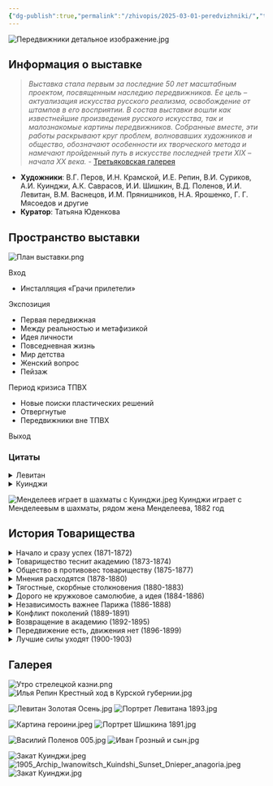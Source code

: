 ```yaml
---
{"dg-publish":true,"permalink":"/zhivopis/2025-03-01-peredvizhniki/","title":"Передвижники","tags":["выставка","искусство","классика","gardenEntry"]}
---
```


![Передвижники детальное изображение.jpg](/img/user/%D0%96%D0%B8%D0%B2%D0%BE%D0%BF%D0%B8%D1%81%D1%8C/media/%D0%9F%D0%B5%D1%80%D0%B5%D0%B4%D0%B2%D0%B8%D0%B6%D0%BD%D0%B8%D0%BA%D0%B8%20%D0%B4%D0%B5%D1%82%D0%B0%D0%BB%D1%8C%D0%BD%D0%BE%D0%B5%20%D0%B8%D0%B7%D0%BE%D0%B1%D1%80%D0%B0%D0%B6%D0%B5%D0%BD%D0%B8%D0%B5.jpg)
## Информация о выставке

>*Выставка стала первым за последние 50 лет масштабным проектом, посвященным наследию передвижников. Ее цель – актуализация искусства русского реализма, освобождение от штампов в его восприятии. В состав выставки вошли как известнейшие произведения русского искусства, так и малознакомые картины передвижников. Собранные вместе, эти работы раскрывают круг проблем, волновавших художников и общество, обозначают особенности их творческого метода и намечают пройденный путь в искусстве последней трети XIX – начала XX века.*
\- [Третьяковская галерея](https://web.archive.org/web/20250302164919/https://www.tretyakovgallery.ru/exhibitions/o/peredvizhniki-/)

- **Художники**: В.Г. Перов, И.Н. Крамской, И.Е. Репин, В.И. Суриков, А.И. Куинджи, А.К. Саврасов, И.И. Шишкин, В.Д. Поленов, И.И. Левитан, В.М. Васнецов, И.М. Прянишников, Н.А. Ярошенко, Г. Г. Мясоедов и другие
- **Куратор**: Татьяна Юденкова

## Пространство выставки


![План выставки.png](/img/user/%D0%96%D0%B8%D0%B2%D0%BE%D0%BF%D0%B8%D1%81%D1%8C/media/%D0%9F%D0%BB%D0%B0%D0%BD%20%D0%B2%D1%8B%D1%81%D1%82%D0%B0%D0%B2%D0%BA%D0%B8.png)

Вход

* Инсталляция «Грачи прилетели»

Экспозиция

* Первая передвижная
* Между реальностью и метафизикой
* Идея личности
* Повседневная жизнь
* Мир детства
* Женский вопрос
* Пейзаж

Период кризиса ТПВХ

* Новые поиски пластических решений
* Отвергнутые
* Передвижники вне ТПВХ

Выход

### Цитаты

<details> <summary>Левитан</summary> <p>

>Левитан с пронзительным воплем падал на землю, изображая убитого. Его клали на носилки, надевали на руки старые валенки и начинали обносить вокруг парка. Хор Чеховых пел на унылые похоронные распевы всякий вздор, приходивший в голову. Левитан трясся от смеха...
...
>Неприязнь к Саврасову преподаватели переносили на его любимого ученика - Левитана. Кроме того, талантливый еврейский мальчик раздражал иных преподавателей. Еврей, по их мнению, не должен был касаться русского пейзажа, — это было делом коренных русских...
...
>Саврасов пил водку из рюмки, серой от старости. Ученик Саврасова Левитан — тощий мальчик в заплатанном клетчатом пиджаке и серых коротких брюках — сидел за столом и слушал Саврасова
><i>Константин Паустовский, «Исаак Левитан»</i>

<b><a href="https://www.gazeta.ru/culture/2019/08/30/a_12612451.shtml">Чехов и Левитан</a></b>

На протяжении 20-летней дружбы Чехов и Левитан писали друг другу письма (незадолго до своей смерти художник приказал их сжечь, но часть все же сохранилась). В них живописец обращался к автору не иначе как к «дорогому» или «премудрому» Антонию, а завидный в то время холостяк Чехов критиковал Левитана за его любовные похождения (однажды того вызвали на дуэль), поставив ему ироничный диагноз — «глисты в сердце».

> *«Ах ты, полосатая гиена, крокодил окаянный, леший без спины с одной ноздрей, квазимодо сплошной, уж не знаю, как тебя еще и обругать! Я страдаю глистами в сердце!!! Ах ты, Вельзевул поганый! Сам ты страдаешь этим, а не я, и всегда страдать будешь до конца дней своих!» — шуточно возмущался Левитан в 1898 году.*

Летом 1886-го художник внезапно влюбился в Машу — единственную сестру пятерых братьев Чеховых. Левитан взялся учить девушку живописи, но вскоре решил сделать предложение (единственный и последний раз в своей жизни).

> *«Вдруг Левитан бух передо мной на колени и… объяснение в любви… Я не нашла ничего лучше, как повернуться и убежать. <...> К обеду, как всегда, пришел Левитан. Я не вышла, — вспоминала девушка. — Антон Павлович встал из-за стола и пришел ко мне. «Чего ты ревешь?». Брат ответил мне так: «Ты, конечно, если хочешь, можешь выйти за него замуж, но имей в виду, что ему нужны женщины бальзаковского возраста, а не такие, как ты».*

Спустя некоторое время 28-летней Левитан действительно завел роман с «женщиной бальзаковского возраста» — 41-летней художницей Софьей Кувшинниковой. Ее муж — полицейский врач и близкий друг Чехова — закрывал глаза на их отношения и часто принимал у себя дома пейзажиста.

То ли в знак профессиональной солидарности, то ли из-за ощущения несправедливости Чехов написал «Попрыгунью» — историю о молодой женщине, которая дружила с артистами, художниками и литераторами, из-за чего «прозевала» своего великого мужа-доктора.

Узнать в главных героях Левитана, Кувшинникову и ее мужа было нетрудно. Художник читал все, что выходило из-под пера Чехова, и пройти мимо «Попрыгуньи» он не мог. Сюжет книги глубоко оскорбил Левитана, и впервые за много лет дружбы они прекратили общение. По одной из легенд, из-за литературного предательства друга пейзажист якобы даже решился вызвать его на дуэль.

Спустя три года — в 1895 году — Левитан приехал к Чехову в Мелихово. Согласно воспоминаниям драматурга Татьяны Щепкиной-Куперник, после напряженно-вопросительной паузы друзья обнялись и стали общаться как ни в чем не бывало.
</p> </details>

<details> <summary>Куинджи</summary> <p>

<b>Ссора с Михаилом Клодтом</b>
21 марта 1879 года Куинджи и барон [М. К. Клодт](https://ru.wikipedia.org/wiki/%D0%9A%D0%BB%D0%BE%D0%B4%D1%82,_%D0%9C%D0%B8%D1%85%D0%B0%D0%B8%D0%BB_%D0%9A%D0%BE%D0%BD%D1%81%D1%82%D0%B0%D0%BD%D1%82%D0%B8%D0%BD%D0%BE%D0%B2%D0%B8%D1%87 "Клодт, Михаил Константинович") были избраны в ревизионную комиссию Товарищества передвижников, но уже к концу года Куинджи окончательно порвал с передвижниками. Поводом к разрыву послужила анонимная статья в одной из газет, где критик резко отзывался о творчестве Куинджи и в целом о Товариществе передвижников. В частности, Куинджи обвинялся в однообразии, злоупотреблении особым освещением при подаче картин и стремлении к чрезмерной эффектности. Спустя некоторое время стало известно имя критика — им оказался Клодт. Куинджи потребовал исключения Клодта из Товарищества передвижников, однако поняв, что того не исключат (Клодт был профессором Академии художеств), сам объявил о выходе из состава Товарищества, несмотря на то, что его уговаривали остаться. Многие исследователи, опираясь на воспоминания И. Н. Крамского об этом случае, предполагают, что история с Клодтом стала для Куинджи только поводом для выхода из Товарищества.
</p> </details>

![Менделеев играет в шахматы с Куинджи.jpeg](/img/user/%D0%96%D0%B8%D0%B2%D0%BE%D0%BF%D0%B8%D1%81%D1%8C/media/%D0%9C%D0%B5%D0%BD%D0%B4%D0%B5%D0%BB%D0%B5%D0%B5%D0%B2%20%D0%B8%D0%B3%D1%80%D0%B0%D0%B5%D1%82%20%D0%B2%20%D1%88%D0%B0%D1%85%D0%BC%D0%B0%D1%82%D1%8B%20%D1%81%20%D0%9A%D1%83%D0%B8%D0%BD%D0%B4%D0%B6%D0%B8.jpeg)
Куинджи играет с Менделеевым в шахматы, рядом жена Менделеева, 1882 год

## История Товарищества

<details> <summary>Начало и сразу успех (1871-1872)</summary> <p>

**1871**

* **29 ноября** Открывается 1-я выставка

Каждый день в залах «густые толпы зрителей»

Посетители платят за вход 1 рубль по понедельникам и 20 копеек в остальные дни недели. Это делает выставку доступной для всех желающих. Для сравнения: номер газеты «Нива» стоил 15 копеек, а чернорабочий зарабатывал в день в среднем 63 копейки.

>*Количество картин небольшое, но на каждой из них внимание зрителя останавливается с удовольствием, а на некоторых даже и более, нежели с удовольствием.*
>*Михаил Салтыков-Щедрин*

>*Товарищество вынуждено было сделать три издания своего каталога - так велик был постоянно на него спрос...*
>*«Биржевые ведомости»*

>*...На первую же выставку, открытую в 1871 году в залах императорской Академии художеств, Петербург принес 2 303 рубля, чем тотчас же обеспечил возможность нашего движения в провинцию.*
>*Григорий Мясоедов*

**1872**

* **2 января** По решению Общего собрания Товарищество покидают члены, которые не участвовали в первой выставке
* **24 апреля** Открывается выставка в Москве

</p> </details>

<details> <summary>Товарищество теснит академию (1873-1874)</summary> <p>

**1873**

* **28 февраля** Иван Крамской отказывается от предложенного за картину «Христос в пустыне» звания профессора Академии художеств
* **26 декабря** Открывается 2-я выставка
* **9 марта** Для Товарищества снижены цены на перевозку картин
* **26 декабря** Академия предлагает проводить совместные выставки

**1874**

* Март – апрель Отношения Товарищества с Академией обостряются

</p> </details>

<details> <summary>Общество в противовес товариществу (1875-1877)</summary> <p>

**1875**

* **27 февраля** Открывается 4-я выставка
* **7 апреля** Академия отказывается размещать экспозиции Товарищества
* **21 сентября** Министр внутренних дел утверждает Устав Общества выставок художественных произведений (ОВХП). Общество создается в противовес Товариществу.

**1876**

* **11 марта** Открывается 5-я выставка

**1877**

* **29 января** Алексей Боголюбов предлагает проект здания для выставочного пространства Товарищества
* **13 апреля** Василий Перов объявляет о желании покинуть Товарищество

> *...Оно (общество) положило себе задачею заботиться не столько о пользе своих членов, сколько старается о развитии или привитии потребности к искусству в русском обществе...*
> *Да и не все способны на бескорыстные жертвы...*
> *Василий Перов*

</p> </details>

<details> <summary>Мнения расходятся (1878-1880)</summary> <p>

**1878**

* **9 марта** Открывается 6-я выставка
* **15 марта** Ограничено участие экспонентов в финансовых делах, Товарищество покидает Василий Перов, членом Товарищества становится Илья Репин

> *...Общество начинает разрастаться, а после посещения выставки его императорским величеством и очень даже многие пожелают в него втереться...*
> *Василий Поленов*

**1879**

* **25 февраля** Открывается 7-я выставка

**1880**

 * Январь Михаил Клодт (анонимно) публикует статью, где критикует работы Архипа Куинджи и тех, кто его хвалит. Статью осудили Иван Крамской, Илья Репин и другие художники. В результате и Клодт, и Куинджи покинут Товарищество.

</p> </details>

<details> <summary>Тягостные, скорбные столкновения (1880-1883)</summary> <p>

**1880**

* **6 марта** Открывается 8-я выставка

Картина Васнецова «*После побоища Игоря Святославича с половцами*» вызывает ожесточенные споры. После резкой критики Мясоедова Васнецов заявляет о выходе из Товарищества. Благодаря усилиям Репина, Крамского и других художников этого не случилось. Но конфликт обостряет вопрос о критериях оценки — какие работы следует принимать на выставки.

**1881**

* **1 марта** Открывается 9-я выставка
* **27 февраля** Товарищество не будет объединяться с ОВХП

**1883**

* **2 марта** Открывается 11-я выставка

</p> </details>

<details> <summary>Дорого не кружковое самолюбие, а идея (1884-1886)</summary> <p>

**1884**

* **26 февраля** Открывается 12-я выставка

**1885**

* **16 февраля** Александр III поражен полотном Ильи Репина «*Иван Грозный и сын его Иван*»

> *...Государь ничего не говорил, только долго и внимательно смотрел, был необыкновенно серьезен, даже (я бы сказал) очень грустен и тронут.*
> *Думаю, что картина сделала серьезное впечатление.*
> *Иван Крамской*

* **10 февраля** Открывается 13-я выставка
* **1 апреля** Цензура запрещает экспонировать картину «*Иван Грозный и сын его Иван*» для широкой публики
* **28 июля** Правление ТПХВ собирается отменить 13-ю выставку в провинции.

> *Этот вкус к живописи видимо распространяется и в провинции.*
> *В Елисаветграде образовался кружок любителей изящных искусств. В Одессе местное общество таких же любителей устраивало выставку картин и акварелей русских и иностранных, отмеченную и в заграничной печати.*
> *«Новое время»*

**1886**

* **23 января** Утверждены правила Императорской Академии Художеств
* **21 февраля** Иван Крамской предлагает план слияния с Академией. Он считает, что Товарищество должно прекратить свою деятельность.

> *...Товарищество докажет, что для него дорого не кружковое самолюбие, а идея: путем передвижения знакомить Россию с русским искусством.*
> *Иван Крамской*

</p> </details>

<details> <summary>Независимость важнее Парижа (1886-1888)</summary> <p>

**1886**

* **2 марта** Открывается 14-я выставка
* Март – апрель Обсуждается организация параллельных выставок

**1887**
* **24 февраля** Александр III посещает 15-ю выставку

> *Император приобретает работу Василия Поленова «Христос и грешница». И хотя картина не одобрена цензором, ее не убирают. Огромное, более 6 метров, полотно притягивает к себе внимание публики.*
> 
> *К не менее масштабной «Боярыне Морозовой» Василия Сурикова отнеслись не так восторженно, художника обвинили в непонимании сущности раскола.*

* **27 сентября** Илья Репин выходит из Товарищества

> *Эта скупость приема новых членов!!*
> *...Эта вечная игра втемную при приеме экспонентов!... Я бежал из Академии от чиновников - у нас возникла своя бюрократия.*
> *Илья Репин*

* **2 октября** В Одессе открывается 1-я передвижная выставка Академии художеств. Экспозиция открывается на неделю раньше, чем выставка Товарищества. Публике трудно разобраться в выставочной чехарде, и билеты охотно раскупаются.

**1888**

* **28 февраля** Открывается 16-я выставка
* Ноябрь – декабрь Товарищество приглашают организовать русский отдел на Всемирной выставке в Париже

</p> </details>

<details> <summary>Конфликт поколений (1889-1891)</summary> <p>

**1889**

* **26 февраля** Открывается 17-я выставка
> *Да, передвижники победили своих противников. Это можно сказать теперь положительно. Освободив русскую живопись от академических пут, они подняли ее, они поставили ее прочно на свои ноги.*
> *«Новое время»*

**1890**

* **11 февраля** Открывается 18-я выставка
* Март Обсуждается новый Устав ТПХВ
* **7 марта** Цензура запрещает картину Николая Ге «„Что есть истина?". Христос и Пилат». Позже по настоянию Льва Толстого работу приобрел Павел Третьяков.
* Апрель Создана комиссия по пересмотру Устава Академии художеств.

**1891**
* Товарищество покидают Виктор Васнецов и Илья Репин Причиной стало их несогласие с новым Уставом и политикой Правления по отношению к молодым художникам.

</p> </details>

<details> <summary>Возвращение в академию (1892-1895)</summary> <p>

**1892**

* **23 февраля** Открывается 20-я выставка (Петербург, Академия наук)

**1893**

* **14 февраля** Открывается 21-я выставка
* **15 октября** Утвержден новый устав Академии. Документ резко критикует Василий Поленов, которого поддерживают молодые художники.

**1894**

* **25 ноября** Академия присваивает звание профессоров шести членам Товарищества

**1895**

* **17 февраля** Открывается 22-я выставка. Еще до открытия выставку посещает Николай II и приобретает для будущего Русского музея картину Сурикова «Покорение Сибири Ермаком», хотя она уже была обещана Третьякову.

Возвращение спустя почти 20 лет в залы Академии воспринято в среде художников неоднозначно.

Чуть позже передвижники примут решение отказаться от проведения выставок в Академии.

</p> </details>

<details> <summary>Передвижение есть, движения нет (1896-1899)</summary> <p>

**1896** – **1899**

* Проводятся выставки 24 – 27

> *Двадцать пятая передвижная выставка - выставка юбилейная, и потому от нее ожидали многого. Ожидания эти не оправдались, так как выставка нисколько не лучше предыдущих передвижных, но во всяком случае она лучшая из всех петербургских.*
> *«Новое время»*

**1896**
* **28 мая** В Нижнем Новгороде открывается Всероссийская промышленная и художественная выставка

> *...Наши передвижники в последнее время характеризуются скорее инертностью, чем подвижностью... дошли они до какой-то глухой стенки и остановились - «идти, мол, больше некуда».*
> *«Искусство и художественная промышленность»*

</p> </details>

<details> <summary>Лучшие силы уходят (1900-1903)</summary> <p>

**1900**

* **27 февраля** Открывается 28-я выставка
* **15 апреля** На Всемирной выставке в Париже Золотую медаль получают Константин Коровин и Филипп Малявин. Валентин Серов получает гран-при. Серов и Коровин на этот момент уже вышли из Товарищества.
* **8 мая** В Праге открывается выставка передвижников.

**1903**

* **16 февраля** Открывается 31-я выставка

> *Страшно подумать, что станется нынче с передвижниками, после того как в «Союз» перешли последние остававшиеся там силы. Пример этого некогда славного общества крайне поучителен... Начало всякого дела всегда, хотя и трудно, но интересно - «весна, как ты упоительна», - но когда настанет осенний листопад - вот опасный момент, чтобы не превратиться в смешную группу шамкающих «Передвижников», поющих как Пиковая дама про «старыя времена и «старых певцов».*
> *Сергей Дягилев*

* **16 декабря** Учрежден Союз русских художников

Среди участников — члены объединений «Мир искусства» и «36 художников», включая тех, кто накануне покинул ТПХВ. Это событие стало переломным в истории Товарищества.
</p> </details>







## Галерея


![Утро стрелецкой казни.png](/img/user/%D0%96%D0%B8%D0%B2%D0%BE%D0%BF%D0%B8%D1%81%D1%8C/media/%D0%A3%D1%82%D1%80%D0%BE%20%D1%81%D1%82%D1%80%D0%B5%D0%BB%D0%B5%D1%86%D0%BA%D0%BE%D0%B9%20%D0%BA%D0%B0%D0%B7%D0%BD%D0%B8.png)
![Илья Репин Крестный ход в Курской губернии.jpg](/img/user/%D0%96%D0%B8%D0%B2%D0%BE%D0%BF%D0%B8%D1%81%D1%8C/media/%D0%98%D0%BB%D1%8C%D1%8F%20%D0%A0%D0%B5%D0%BF%D0%B8%D0%BD%20%D0%9A%D1%80%D0%B5%D1%81%D1%82%D0%BD%D1%8B%D0%B9%20%D1%85%D0%BE%D0%B4%20%D0%B2%20%D0%9A%D1%83%D1%80%D1%81%D0%BA%D0%BE%D0%B9%20%D0%B3%D1%83%D0%B1%D0%B5%D1%80%D0%BD%D0%B8%D0%B8.jpg)

![Левитан Золотая Осень.jpg](/img/user/%D0%96%D0%B8%D0%B2%D0%BE%D0%BF%D0%B8%D1%81%D1%8C/media/%D0%9B%D0%B5%D0%B2%D0%B8%D1%82%D0%B0%D0%BD%20%D0%97%D0%BE%D0%BB%D0%BE%D1%82%D0%B0%D1%8F%20%D0%9E%D1%81%D0%B5%D0%BD%D1%8C.jpg)
![Портрет Левитана 1893.jpg](/img/user/%D0%96%D0%B8%D0%B2%D0%BE%D0%BF%D0%B8%D1%81%D1%8C/media/%D0%9F%D0%BE%D1%80%D1%82%D1%80%D0%B5%D1%82%20%D0%9B%D0%B5%D0%B2%D0%B8%D1%82%D0%B0%D0%BD%D0%B0%201893.jpg)

![Картина героини.jpeg](/img/user/%D0%96%D0%B8%D0%B2%D0%BE%D0%BF%D0%B8%D1%81%D1%8C/media/%D0%9A%D0%B0%D1%80%D1%82%D0%B8%D0%BD%D0%B0%20%D0%B3%D0%B5%D1%80%D0%BE%D0%B8%D0%BD%D0%B8.jpeg)
![Портрет Шишкина 1891.jpg](/img/user/%D0%96%D0%B8%D0%B2%D0%BE%D0%BF%D0%B8%D1%81%D1%8C/media/%D0%9F%D0%BE%D1%80%D1%82%D1%80%D0%B5%D1%82%20%D0%A8%D0%B8%D1%88%D0%BA%D0%B8%D0%BD%D0%B0%201891.jpg)

![Василий Поленов 005.jpg](/img/user/%D0%96%D0%B8%D0%B2%D0%BE%D0%BF%D0%B8%D1%81%D1%8C/media/%D0%92%D0%B0%D1%81%D0%B8%D0%BB%D0%B8%D0%B9%20%D0%9F%D0%BE%D0%BB%D0%B5%D0%BD%D0%BE%D0%B2%20005.jpg)
![Иван Грозный и сын.jpg](/img/user/%D0%96%D0%B8%D0%B2%D0%BE%D0%BF%D0%B8%D1%81%D1%8C/media/%D0%98%D0%B2%D0%B0%D0%BD%20%D0%93%D1%80%D0%BE%D0%B7%D0%BD%D1%8B%D0%B9%20%D0%B8%20%D1%81%D1%8B%D0%BD.jpg)

![Закат Куинджи.jpeg](/img/user/%D0%96%D0%B8%D0%B2%D0%BE%D0%BF%D0%B8%D1%81%D1%8C/media/%D0%97%D0%B0%D0%BA%D0%B0%D1%82%20%D0%9A%D1%83%D0%B8%D0%BD%D0%B4%D0%B6%D0%B8.jpeg)
![1905_Archip_Iwanowitsch_Kuindshi_Sunset_Dnieper_anagoria.jpeg](/img/user/%D0%96%D0%B8%D0%B2%D0%BE%D0%BF%D0%B8%D1%81%D1%8C/media/1905_Archip_Iwanowitsch_Kuindshi_Sunset_Dnieper_anagoria.jpeg)
![Закат Куинджи.jpg](/img/user/%D0%96%D0%B8%D0%B2%D0%BE%D0%BF%D0%B8%D1%81%D1%8C/media/%D0%97%D0%B0%D0%BA%D0%B0%D1%82%20%D0%9A%D1%83%D0%B8%D0%BD%D0%B4%D0%B6%D0%B8.jpg)